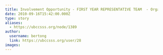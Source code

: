 ```yaml
---
title: Involvement Opportunity - FIRST YEAR REPRESENTATIVE TEAM  - Organizing Support for Charity 2010-11 
date: 2010-09-16T15:42:00.000Z
type: story
aliases:
  - https://ubccsss.org/node/1389
author:
  username: bertong
  link: https://ubccsss.org/user/28
images:
---
```


